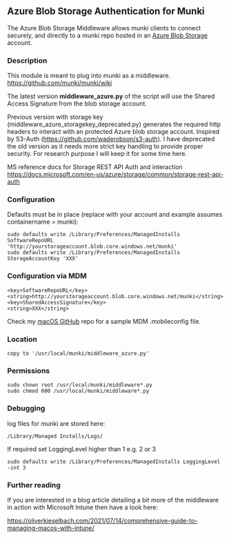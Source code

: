 ## Azure Blob Storage Authentication for Munki

The Azure Blob Storage Middleware allows munki clients to connect securely, and directly to a munki repo hosted in an [Azure Blob Storage](https://azure.microsoft.com/en-us/services/storage/blobs/) account.

### Description
This module is meant to plug into munki as a middleware.
https://github.com/munki/munki/wiki

The latest version **middleware_azure.py** of the script will use the Shared Access Signature from the blob storage account.

Previous version with storage key (middleware_azure_storagekey_deprecated.py) generates the required http headers to interact with an protected Azure blob storage account.
Inspired by S3-Auth (https://github.com/waderobson/s3-auth). I have deprecated the old version as it needs more strict key handling to provide proper security. For research purpose I will keep it for some time here.

MS reference docs for Storage REST API Auth and interaction
https://docs.microsoft.com/en-us/azure/storage/common/storage-rest-api-auth

### Configuration
Defaults must be in place (replace with your account and example assumes containername = munki):

```
sudo defaults write /Library/Preferences/ManagedInstalls SoftwareRepoURL 'http://yourstorageaccount.blob.core.windows.net/munki'
sudo defaults write /Library/Preferences/ManagedInstalls StorageAccountKey 'XXX'
```

### Configuration via MDM

```
<key>SoftwareRepoURL</key>
<string>http://yourstorageaccount.blob.core.windows.net/munki</string>
<key>SharedAccessSignature</key>
<string>XXX</string>
```
Check my [macOS GitHub](https://github.com/okieselbach/Intune/tree/master/macOS) repo for a sample MDM .mobileconfig file.

### Location
```
copy to '/usr/local/munki/middleware_azure.py'
```

### Permissions
```
sudo chown root /usr/local/munki/middleware*.py
sudo chmod 600 /usr/local/munki/middleware*.py
```

### Debugging
log files for munki are stored here:

```
/Library/Managed Installs/Logs/
```

If required set LoggingLevel higher than 1 e.g. 2 or 3
```
sudo defaults write /Library/Preferences/ManagedInstalls LoggingLevel -int 3
```

### Further reading
If you are interested in a blog article detailing a bit more of the middleware in action with Microsoft Intune then have a look here:

https://oliverkieselbach.com/2021/07/14/comprehensive-guide-to-managing-macos-with-intune/
